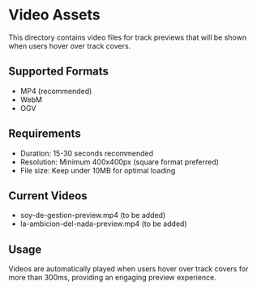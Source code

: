 # Video Assets

This directory contains video files for track previews that will be shown when users hover over track covers.

## Supported Formats
- MP4 (recommended)
- WebM 
- OGV

## Requirements
- Duration: 15-30 seconds recommended
- Resolution: Minimum 400x400px (square format preferred)
- File size: Keep under 10MB for optimal loading

## Current Videos
- soy-de-gestion-preview.mp4 (to be added)
- la-ambicion-del-nada-preview.mp4 (to be added)

## Usage
Videos are automatically played when users hover over track covers for more than 300ms, providing an engaging preview experience.